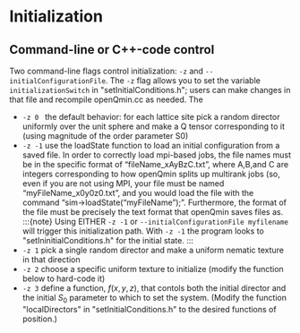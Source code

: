 # Initialization

## Command-line or C++-code control 

Two command-line flags control initialization: `-z` and `--initialConfigurationFile`. The `-z` flag allows you to set the variable `initializationSwitch` in "setInitialConditions.h"; users can make changes in that file and recompile openQmin.cc as needed. The 
* `-z 0 ` the default behavior: for each lattice site pick a random director uniformly over the unit sphere and make a Q tensor corresponding to it (using magnitude of the order parameter S0)
* `-z -1` use the loadState function to load an initial configuration from a saved file. In order to correctly load mpi-based jobs, the file names must be in the specific format of “fileName_xAyBzC.txt”, where A,B,and C are integers corresponding to how openQmin splits up multirank jobs (so, even if you are not using MPI, your file must be named “myFileName_x0y0z0.txt”, and you would load the file with the command “sim->loadState(“myFileName”);”. Furthermore, the format of the file must be precisely the text format that openQmin saves files as.
:::{note}
Using EITHER `-z -1` or `--initialConfigurationFile myfilename` will trigger this initialization path. With `-z -1` the program looks to "setIninitialConditions.h" for the initial state.
:::
* `-z 1` pick a single random director and make a uniform nematic texture in that direction
* `-z 2` choose a specific uniform texture to initialize (modify the function below to hard-code it)
* `-z 3` define a function, $f(x,y,z)$, that contols both the initial director and the initial $S_0$ parameter to which to set the system. (Modify the function "localDirectors" in "setInitialConditions.h" to the desired functions of position.)